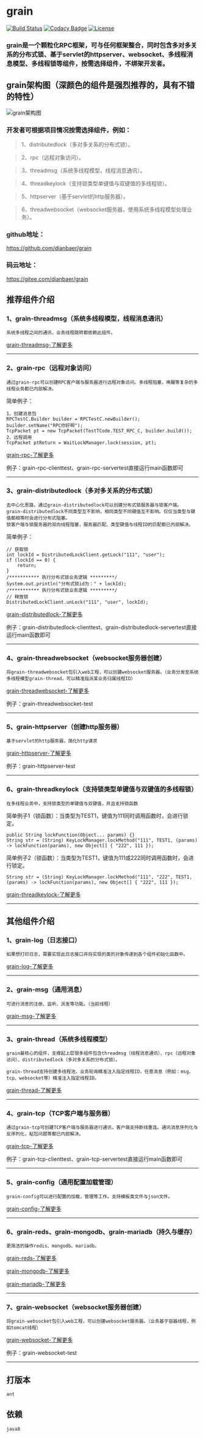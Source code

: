# grain

[![Build Status](https://travis-ci.org/dianbaer/grain.svg?branch=master)](https://travis-ci.org/dianbaer/grain)
[![Codacy Badge](https://api.codacy.com/project/badge/Grade/c6563ece3c3d4fb5b0ec08ce99e537ee)](https://www.codacy.com/app/232365732/grain?utm_source=github.com&amp;utm_medium=referral&amp;utm_content=dianbaer/grain&amp;utm_campaign=Badge_Grade)
[![License](https://img.shields.io/badge/License-MIT-blue.svg)](LICENSE)


### grain是一个颗粒化RPC框架，可与任何框架整合，同时包含多对多关系的分布式锁、基于servlet的httpserver、websocket、多线程消息模型、多线程锁等组件，按需选择组件，不绑架开发者。


## grain架构图（深颜色的组件是强烈推荐的，具有不错的特性）


![grain架构图](./grain-framework.bmp "grain-framework.bmp")



### 开发者可根据项目情况按需选择组件，例如：

>1、distributedlock（多对多关系的分布式锁）。

>2、rpc（远程对象访问）。

>3、threadmsg（系统多线程模型，线程消息通讯）。

>4、threadkeylock（支持锁类型单键值与双键值的多线程锁）。

>5、httpserver（基于servlet的http服务器）。

>6、threadwebsocket（websocket服务器，使用系统多线程模型处理业务）。

### github地址：

https://github.com/dianbaer/grain

### 码云地址：

https://gitee.com/dianbaer/grain


## 推荐组件介绍


### 1、grain-threadmsg（系统多线程模型，线程消息通讯）


	系统多线程之间的通讯，业务线程跳转都依赖此组件。

	
[grain-threadmsg-了解更多](./grain-threadmsg)

---


### 2、grain-rpc（远程对象访问）


	通过grain-rpc可以创建RPC客户端与服务器进行远程对象访问。多线程阻塞，唤醒等复杂的多线程业务都已内部解决。
	
	
简单例子：
	
	
	1、创建消息包
	RPCTestC.Builder builder = RPCTestC.newBuilder();
	builder.setName("RPC你好啊");
	TcpPacket pt = new TcpPacket(TestTCode.TEST_RPC_C, builder.build());
	2、远程调用
	TcpPacket ptReturn = WaitLockManager.lock(session, pt);
	

[grain-rpc-了解更多](./grain-rpc)

例子：grain-rpc-clienttest、grain-rpc-servertest直接运行main函数即可


---


### 3、grain-distributedlock（多对多关系的分布式锁）


	去中心化思路，通过grain-distributedlock可以创建分布式锁服务器与锁客户端。
	grain-distributedlock不同类型互不影响，相同类型不同键值互不影响。仅仅当类型与键值都相等时会进行分布式阻塞。
	锁客户端与锁服务器的双向线程阻塞，服务器匹配、类型键值与线程ID的匹配都已内部解决。
	
简单例子：

	// 获取锁
	int lockId = DistributedLockClient.getLock("111", "user");
	if (lockId == 0) {
		return;
	}
	/*********** 执行分布式锁业务逻辑 *********/
	System.out.println("分布式锁id为：" + lockId);
	/*********** 执行分布式锁业务逻辑 *********/
	// 释放锁
	DistributedLockClient.unLock("111", "user", lockId);
	
	
[grain-distributedlock-了解更多](./grain-distributedlock)

例子：grain-distributedlock-clienttest、grain-distributedlock-servertest直接运行main函数即可

---


### 4、grain-threadwebsocket（websocket服务器创建）


	将grain-threadwebsocket包引入web工程，可以创建websocket服务器。（业务分发至系统多线程模型grain-thread，可以精准指派某业务归属线程ID）
	
	
[grain-threadwebsocket-了解更多](./grain-threadwebsocket)


例子：grain-threadwebsocket-test

---


### 5、grain-httpserver（创建http服务器）

	基于servlet的http服务器，简化http请求
	
[grain-httpserver-了解更多](./grain-httpserver)

例子：grain-httpserver-test


---


### 6、grain-threadkeylock（支持锁类型单键值与双键值的多线程锁）


	在多线程业务中，支持锁类型的单键值与双键值，并且支持锁函数
	
	
简单例子1（锁函数）：当类型为TEST1，键值为111同时调用函数时，会进行锁定。
	
	
	public String lockFunction(Object... params) {}
	String str = (String) KeyLockManager.lockMethod("111", TEST1, (params) -> lockFunction(params), new Object[] { "222", 111 });
	
简单例子2（锁函数）：当类型为TEST1，键值为111或222同时调用函数时，会进行锁定。

	
	String str = (String) KeyLockManager.lockMethod("111", "222", TEST1, (params) -> lockFunction(params), new Object[] { "222", 111 });
	

[grain-threadkeylock-了解更多](./grain-threadkeylock)


---


## 其他组件介绍



### 1、grain-log（日志接口）


	如果想打印日志，需要实现此日志接口并将实现的类的对象传递到各个组件初始化函数中。

	
[grain-log-了解更多](./grain-log)

---

### 2、grain-msg（通用消息）


	可进行消息的注册、监听、派发等功能。（当前线程）

	
[grain-msg-了解更多](./grain-msg)

---

### 3、grain-thread（系统多线程模型）


	grain最核心的组件，支撑起上层很多组件包含threadmsg（线程消息通讯）、rpc（远程对象访问）、distributedlock（多对多关系的分布式锁）。
	
	grain-thread支持创建多线程池，业务轮询精准注入指定线程ID，任意消息（例如：msg、tcp、websocket等）精准注入指定线程ID。


[grain-thread-了解更多](./grain-thread)

---



### 4、grain-tcp（TCP客户端与服务器）


	通过grain-tcp可创建TCP客户端与服务器进行通讯，客户端支持断线重连。通讯消息序列化与反序列化，粘包问题等都已内部解决。

	
[grain-tcp-了解更多](./grain-tcp)

例子：grain-tcp-clienttest、grain-tcp-servertest直接运行main函数即可

---




	
### 5、grain-config（通用配置加载管理）

	
	grain-config可以进行配置的加载，管理等工作。支持模板类文件与json文件。


[grain-config-了解更多](./grain-config)

---



### 6、grain-reds、grain-mongodb、grain-mariadb（持久与缓存）


	更简洁的操作redis、mongodb、mariadb。
	
	
[grain-reds-了解更多](./grain-redis)

[grain-mongodb-了解更多](./grain-mongodb)

[grain-mariadb-了解更多](./grain-mariadb)


---


### 7、grain-websocket（websocket服务器创建）


	将grain-websocket包引入web工程，可以创建websocket服务器。（业务基于容器线程，例如tomcat线程）
	
	
[grain-websocket-了解更多](./grain-websocket)

例子：grain-websocket-test


---



## 打版本

	ant
	
## 依赖

	java8